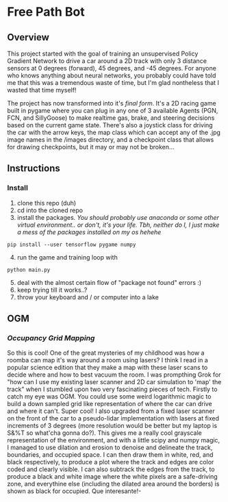 # Free Path Bot

## Overview
This project started with the goal of training an unsupervised Policy Gradient Network to drive a car around a 2D track with only 3 distance sensors at 0 degrees (forward), 45 degrees, and -45 degrees. For anyone who knows anything about neural networks, you probably could have told me that this was a tremendous waste of time, but I'm glad nontheless that I wasted that time myself!

The project has now transformed into it's *final form*. It's a 2D racing game built in pygame where you can plug in any one of 3 available Agents (PGN, FCN, and SillyGoose) to make realtime gas, brake, and steering decisions based on the current game state. There's also a joystick class for driving the car with the arrow keys, the map class which can accept any of the .jpg image names in the /images directory, and a checkpoint class that allows for drawing checkpoints, but it may or may not be broken...

## Instructions

### Install
1. clone this repo (duh)
2. cd into the cloned repo
3. install the packages. *You should probably use anaconda or some other virtual environment.. or don't, it's your life. Tbh, neither do I, I just make a mess of the packages installed on my os hehehe*
```
pip install --user tensorflow pygame numpy
```
4. run the game and training loop with
```
python main.py
```
5. deal with the almost certain flow of "package not found" errors :)
6. keep trying till it works..?
7. throw your keyboard and / or computer into a lake

## OGM
### *Occupancy Grid Mapping*
So this is cool! One of the great mysteries of my childhood was how a roomba can map it's way around a room using lasers? I think I read in a popular science edition that they make a map with these laser scans to decide where and how to best vacuum the room. I was prompthing Grok for "how can I use my existing laser scanner and 2D car simulation to 'map' the track" when I stumbled upon two very fascinating pieces of tech. Firstly to catch my eye was OGM. You could use some weird logarithmic magic to build a down sampled grid like representation of where the car can drive and where it can't. Super cool! I also upgraded from a fixed laser scanner on the front of the car to a pseudo-lidar implementation with lasers at fixed increments of 3 degrees (more resolution would be better but my laptop is S&%T so what'cha gonna do?). This gives me a really cool grayscale representation of the environment, and with a little scipy and numpy magic, I managed to use dilation and erosion to denoise and delineate the track, boundaries, and occupied space. I can then draw them in white, red, and black respectively, to produce a plot where the track and edges are color coded and clearly visible. I can also subtrack the edges from the track, to produce a black and white image where the white pixels are a safe-driving zone, and everythine else (including the dilated area around the borders) is shown as black for occupied. Que interesante!-
